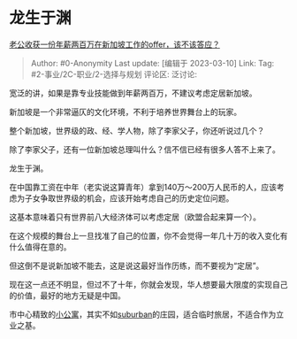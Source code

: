 # 龙生于渊
[老公收获一份年薪两百万在新加坡工作的offer，该不该答应？](https://www.zhihu.com/question/582542329/answer/2926226244)

> Author: #0-Anonymity
> Last update: [编辑于 2023-03-10]
> Link:
> Tag: #2-事业/2C-职业/2-选择与规划
> 评论区:
> 泛讨论:

宽泛的讲，如果是靠专业技能做到年薪两百万，不建议考虑定居新加坡。

新加坡是一个非常逼仄的文化环境，不利于培养世界舞台上的玩家。

整个新加坡，世界级的政、经、学人物，除了李家父子，你还听说过几个？

除了李家父子，还有一位新加坡总理叫什么？信不信已经有很多人答不上来了。

龙生于渊。

在中国靠工资在中年（老实说这算青年）拿到140万～200万人民币的人，应该考虑为子女争取世界级的机会，应该开始考虑自己的历史定位问题。

这基本意味着只有世界前八大经济体可以考虑定居（欧盟合起来算一个）。

在这个规模的舞台上一旦找准了自己的位置，你不会觉得一年几十万的收入变化有什么值得在意的。

但这倒不是说新加坡不能去，这是说这最好当作历练，而不要视为“定居”。

现在这一点还不明显，但过不了十年，你就会发现，华人想要最大限度的实现自己的价值，最好的地方无疑是中国。

市中心精致的[小公寓](https://www.zhihu.com/search?q=%E5%B0%8F%E5%85%AC%E5%AF%93&search_source=Entity&hybrid_search_source=Entity&hybrid_search_extra=%7B%22sourceType%22%3A%22answer%22%2C%22sourceId%22%3A2926226244%7D)，其实不如[suburban](https://www.zhihu.com/search?q=suburban&search_source=Entity&hybrid_search_source=Entity&hybrid_search_extra=%7B%22sourceType%22%3A%22answer%22%2C%22sourceId%22%3A2926226244%7D)的庄园，适合临时旅居，不适合作为立业之基。
